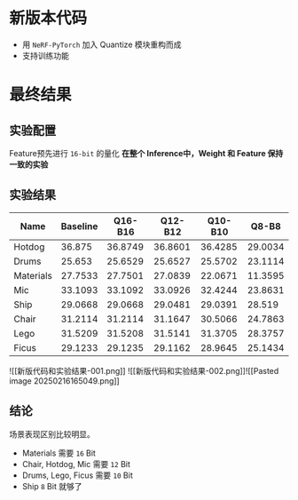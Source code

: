 # 新版本代码

- 用 `NeRF-PyTorch` 加入 Quantize 模块重构而成
- 支持训练功能
# 最终结果
## 实验配置
Feature预先进行 `16-bit` 的量化
**在整个 Inference中，Weight 和 Feature 保持一致的实验**
## 实验结果
|Name|Baseline|Q16-B16|Q12-B12|Q10-B10|Q8-B8|
|---|---|---|---|---|---|
|Hotdog|36.875|36.8749|36.8601|36.4285|29.0034|
|Drums|25.653|25.6529|25.6527|25.5702|23.1114|
|Materials|27.7533|27.7501|27.0839|22.0671|11.3595|
|Mic|33.1093|33.1092|33.0926|32.4244|23.8631|
|Ship|29.0668|29.0668|29.0481|29.0391|28.519|
|Chair|31.2114|31.2114|31.1647|30.5066|24.7863|
|Lego|31.5209|31.5208|31.5141|31.3705|28.3757|
|Ficus|29.1233|29.1235|29.1162|28.9645|25.1434|
![[新版代码和实验结果-001.png]]
![[新版代码和实验结果-002.png]]![[Pasted image 20250216165049.png]]
## 结论

场景表现区别比较明显。

- Materials 需要 `16` Bit
- Chair, Hotdog, Mic 需要 `12` Bit
- Drums, Lego, Ficus 需要 `10` Bit
- Ship `8` Bit 就够了
